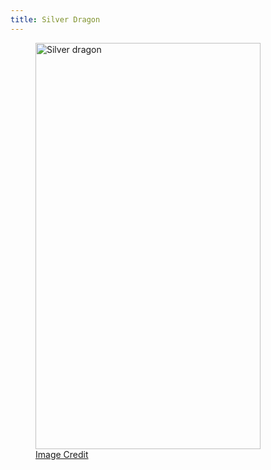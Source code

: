 ```yaml
---
title: Silver Dragon
---
```


<figure class="portrait">
    <a class="portrait-lightbox" href="{{ img_path }}/monsters/dragon-silver.jpg" data-img-width="411" data-img-height="742" title="Silver dragon"><img src="{{ img_path }}/monsters/dragon-silver-sm.jpg" width="360" height="650" alt="Silver dragon"></a>
    <figcaption>
        <span class="image-credit"><a href="{{ site.url }}/misc/credits-thanks/#ben-wootten">Image Credit</a></span>
    </figcaption>
</figure>
